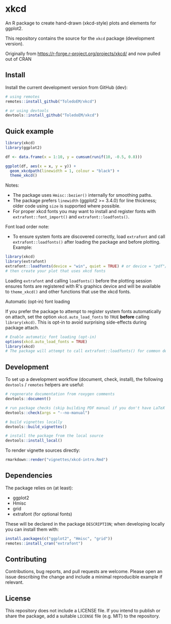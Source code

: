 # xkcd

An R package to create hand-drawn (xkcd-style) plots and elements for ggplot2.

This repository contains the source for the `xkcd` package (development version).

Originally from https://r-forge.r-project.org/projects/xkcd/ and now pulled out of CRAN

## Install


Install the current development version from GitHub (dev):

```r
# using remotes
remotes::install_github("ToledoEM/xkcd")

# or using devtools
devtools::install_github("ToledoEM/xkcd")
```
## Quick example

```r
library(xkcd)
library(ggplot2)

df <- data.frame(x = 1:10, y = cumsum(runif(10, -0.5, 0.8)))

ggplot(df, aes(x = x, y = y)) +
  geom_xkcdpath(linewidth = 1, colour = "black") +
  theme_xkcd()
```

Notes:
- The package uses `Hmisc::bezier()` internally for smoothing paths.
- The package prefers `linewidth` (ggplot2 >= 3.4.0) for line thickness; older code using `size` is supported where possible.
- For proper xkcd fonts you may want to install and register fonts with `extrafont::font_import()` and `extrafont::loadfonts()`.

Font load order note:

 - To ensure system fonts are discovered correctly, load `extrafont` and call `extrafont::loadfonts()` after loading the package and before plotting. Example:

```r
library(xkcd)
library(extrafont)
extrafont::loadfonts(device = "win", quiet = TRUE) # or device = "pdf"/"postscript" as needed
# then create your plot that uses xkcd fonts
```

Loading `extrafont` and calling `loadfonts()` before the plotting session ensures fonts are registered with R's graphics device and will be available to `theme_xkcd()` and other functions that use the xkcd fonts.

Automatic (opt-in) font loading

If you prefer the package to attempt to register system fonts automatically on attach, set the option `xkcd.auto_load_fonts` to `TRUE` **before** calling `library(xkcd)`. This is opt-in to avoid surprising side-effects during package attach.

```r
# Enable automatic font loading (opt-in)
options(xkcd.auto_load_fonts = TRUE)
library(xkcd)
# The package will attempt to call extrafont::loadfonts() for common devices
```

## Development

To set up a development workflow (document, check, install), the following `devtools` / `remotes` helpers are useful:

```r
# regenerate documentation from roxygen comments
devtools::document()

# run package checks (skip building PDF manual if you don't have LaTeX installed)
devtools::check(args = "--no-manual")

# build vignettes locally
devtools::build_vignettes()

# install the package from the local source
devtools::install_local()
```

To render vignette sources directly:

```r
rmarkdown::render("vignettes/xkcd-intro.Rmd")
```

## Dependencies

The package relies on (at least):

- ggplot2
- Hmisc
- grid
- extrafont (for optional fonts)

These will be declared in the package `DESCRIPTION`; when developing locally you can install them with:

```r
install.packages(c("ggplot2", "Hmisc", "grid"))
remotes::install_cran("extrafont")
```

## Contributing

Contributions, bug reports, and pull requests are welcome. Please open an issue describing the change and include a minimal reproducible example if relevant.

## License

This repository does not include a LICENSE file. If you intend to publish or share the package, add a suitable `LICENSE` file (e.g. MIT) to the repository.
